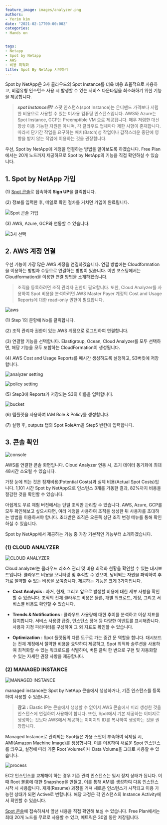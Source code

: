 ```yaml
---
feature_image: images/analyzer.png
authors:
- Yerim kim
date: "2021-02-17T00:00:00Z"
categories:
- Hands on


tags:
- Netapp
- Spot by Netapp
- AWS
- 비용 최적화
title: Spot By NetApp 시작하기
---
```


Spot by NetApp은 3사 클라우드의 Spot Instance를 더욱 비용 효율적으로 사용하고, 비점유형 인스턴스 사용 시 발생할 수 있는 서비스 다운타임을 최소화하기 위한 기능을 제공합니다. 


> ***spot Instance란?*** 스팟 인스턴스(spot Instance)는 온디맨드 가격보다 저렴한 비용으로 사용할 수 있는 미사용 컴퓨팅 인스턴스입니다. AWS와 Azure는 Spot Instance, GCP는 Preemptible VM 으로 제공됩니다. 매우 저렴한 대신 항상 이용 가능한 자원은 아니며, 각 클라우드 업체마다 제한 사항이 존재합니다. 따라서 단기간 작업을 요구하는 배치(Batch)성 작업이나 갑작스러운 중단에 영향을 받지 않는 작업에 이용하는 것을 권장합니다. 
 
우선, Spot by NetApp에 계정을 연결하는 방법을 알아보도록 하겠습니다. Free Plan에서는 20개 노드까지 제공하므로 Spot by NetApp의 기능을 직접 확인하실 수 있습니다. 


 ## 1. Spot by NetApp 가입

(1) [Spot 콘솔](https://console.spotinst.com/)로 접속하여 **Sign UP**을 클릭합니다.

(2) 정보를 입력한 후, 메일로 확인 절차를 거치면 가입이 완료됩니다. 

![Spot 콘솔 가입](images/signup.PNG) 


(3) AWS, Azure, GCP와 연동할 수 있습니다.

![3사 선택](images/selectone.PNG) 
 


 ## 2. AWS 계정 연결

우선 기능이 가장 많은 AWS 계정을 연결하겠습니다. 연결 방법에는 Cloudformation을 이용하는 방법과 수동으로 연결하는 방법이 있습니다. 이번 포스팅에서는 Cloudformation을 이용한 연결 방법을 소개하겠습니다. 

> 조직을 등록하려면 조직 관리자 권한이 필요합니다. 또한, Cloud Analyzer를 사용하여 Spot 비용을 분석하려면 AWS Master Payer 계정의 Cost and Usage Reports에 대한 read-only 권한이 필요합니다. 

![aws](images/aws.png)

(1) Step 1의 문항에 No를 클릭합니다. 

(2) 조직 관리자 권한이 있는 AWS 계정으로 로그인하여 연결합니다.

(3) 연결할 기능을 선택합니다. Elastigroup, Ocean, Cloud Analyzer를 모두 선택하면, 해당 기능을 모두 포함하는 CloudFormation이 생성됩니다. 

(4) AWS Cost and Usage Reports를 매시간 생성하도록 설정하고, S3버킷에 저장합니다. 

![analyzer setting](images/analyzer.png)


![policy setting](images/hourly.png)

(5) Step3에 Reports가 저장되는 S3의 이름을 입력합니다. 

![bucket](images/bucket.png)


(6) 템플릿을 사용하여 IAM Role & Policy를 생성합니다. 

(7) 실행 후, outputs 탭의 Spot RoleArn을 Step5 빈칸에 입력합니다. 


 ## 3. 콘솔 확인

![console](images/console.PNG)

AWS를 연결한 콘솔 화면입니다. Cloud Analyzer 연동 시, 초기 데이터 동기화에 최대 48시간 소요될 수 있습니다. 

가장 눈에 띄는 것은 잠재비용(Potential Costs)과 실제 비용(Actual Spot Costs)입니다. 1,101 시간 Spot by NetApp으로 인스턴스 3개를 가동한 결과, 82%까지 비용을 절감한 것을 확인할 수 있습니다. 

아쉽게도 무료 체험 버전에서는 단일 조직만 관리할 수 있습니다. AWS, Azure, GCP를 모두 확인해보고 싶으시다면, 여러 계정을 사용하여 조직을 생성한 뒤 사용자를 초대하는 방법을 이용하셔야 합니다. 초대받은 조직은 오른쪽 상단 조직 변경 메뉴를 통해 확인하실 수 있습니다. 

Spot by NetApp에서 제공하는 기능 중 가장 기본적인 기능부터 소개하겠습니다. 


### (1) CLOUD ANALYZER

![CLOUD ANALYZER](images/cloudanal.PNG)

Cloud analyzer는 클라우드 리소스 관리 및 비용 최적화 현황을 확인할 수 있는 대시보드입니다. 클라우드 비용을 모니터링 및 추적할 수 있으며, 낭비되는 자원을 파악하여 추가로 절약할 수 있는 비용을 보여줍니다. 
제공하는 기능은 크게 3가지입니다. 

- **Cost Analysis** : 과거, 현재, 그리고 앞으로 발생할 비용에 대한 세부 사항을 확인할 수 있습니다. 조직의 전체 클라우드 비용은 물론, 개별 워크로드, 계정, 그리고 서비스별 비용도 확인할 수 있습니다. 

- **Trends & Notifications** : 클라우드 사용량에 대한 추이를 분석하고 이상 지표를 탐지합니다. 서비스 사용량 급증, 인스턴스 장애 등 다양한 이벤트를 표시해줍니다. 사용자 지정 파라미터를 구성하여 그 외 지표도 확인할 수 있습니다. 

- **Optimization** : Spot 플랫폼의 다른 도구로 가는 중간 문 역할을 합니다. 대시보드는 전체 계정에서 절약한 비용을 요약하여 제공하고, Spot 최적화 솔루션을 사용하여 최적화할 수 있는 워크로드를 식별하며, 버튼 클릭 한 번으로 구현 및 자동화할 수 있는 자세한 권장 사항을 제공합니다.



### (2) MANAGED INSTANCE

![MANAGED INSTANCE](images/managed.PNG)

managed instance는 Spot by NetApp 콘솔에서 생성하거나, 기존 인스턴스를 등록하여 사용할 수 있습니다. 

> **참고 :** Elastic IP는 콘솔에서 생성할 수 없어서 AWS 콘솔에서 미리 생성한 것을 인스턴스에 연결하여 사용해야 합니다. 또한, Spot에서 기본 제공하는 이미지로 생성하는 것보다 AWS에서 제공하는 이미지의 ID를 복사하여 생성하는 것을 권장합니다. 

Managed Instance로 관리되는 Spot들은 가용 스팟이 부족하여 삭제될 시, AMI(Amazon Machine Image)를 생성합니다. 이를 이용하여 새로운 Spot 인스턴스를 띄우고, 설정에 따라 기존 Root Volume이나 Data Volume을 그대로 사용할 수 있습니다. 

![process](images/process.PNG)

EC2 인스턴스를 교체해야 하는 경우 기존 관리 인스턴스는 일시 정지 상태가 됩니다. 이때 Root 볼륨에 대한 Snapshop을 만들고, 이를 통해 AMI를 생성하여 다음 인스턴스 시작 시 사용합니다. 재개(Resume) 과정을 거쳐 새로운 인스턴스가 시작되고 이용 가능한 상태가 되면 Active로 변합니다. 해당 과정은 각 인스턴스의 Instance Activity에서 확인할 수 있습니다.

[Spot 콘솔](https://console.spotinst.com/)에 접속하셔서 앞선 내용을 직접 확인해 보실 수 있습니다. Free Plan에서는 최대 20개 노드를 무료로 사용할 수 있고, 메트릭은 30일 동안 저장됩니다. 

